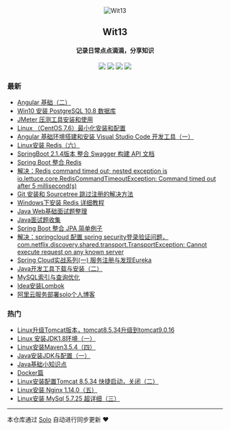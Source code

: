 <p align="center"><img alt="Wit13" src="https://avatars0.githubusercontent.com/u/25473724?s=400&u=126576524419d7855e0c28a809c0d0459a6fb8eb&v=4"></p><h2 align="center">
Wit13
</h2>

<h4 align="center">记录日常点点滴滴，分享知识</h4>
<p align="center"><a title="Wit13" target="_blank" href="https://github.com/Wit13/solo-blog"><img src="https://img.shields.io/github/last-commit/Wit13/solo-blog.svg?style=flat-square&color=FF9900"></a>
<a title="GitHub repo size in bytes" target="_blank" href="https://github.com/Wit13/solo-blog"><img src="https://img.shields.io/github/repo-size/Wit13/solo-blog.svg?style=flat-square"></a>
<a title="Solo Version" target="_blank" href="https://github.com/b3log/solo/releases"><img src="https://img.shields.io/badge/solo-3.6.1-f1e05a.svg?style=flat-square&color=blueviolet"></a>
<a title="Hits" target="_blank" href="https://github.com/b3log/hits"><img src="https://hits.b3log.org/Wit13/solo-blog.svg"></a></p>

### 最新

* [Angular 基础（二）](http://witbolg.com/angular2)
* [Win10 安装 PostgreSQL 10.8 数据库](http://witbolg.com/postgresql1)
* [JMeter 压测工具安装和使用](http://witbolg.com/jmeter_01)
* [Linux （CentOS 7.6）最小化安装和配置](http://witbolg.com/linux_min1)
* [Angular 基础环境搭建和安装 Visual Studio Code 开发工具（一）](http://witbolg.com/angular1)
* [Linux安装 Redis（六）](http://witbolg.com/linux_06)
* [SpringBoot 2.1.4版本 整合 Swagger 构建 API 文档](http://witbolg.com/springboot_swagger_01)
* [Spring Boot 整合 Redis](http://witbolg.com/springboot_redis_01)
* [解决：Redis command timed out; nested exception is io.lettuce.core.RedisCommandTimeoutException: Command timed out after 5 millisecond(s)](http://witbolg.com/redis_error_01)
* [Git 安装和 Sourcetree 跳过注册的解决方法](http://witbolg.com/git1)
* [Windows下安装 Redis 详细教程](http://witbolg.com/window_redis_01)
* [Java Web基础面试题整理](http://witbolg.com/interview_03)
* [Java面试题收集](http://witbolg.com/interview_02)
* [Spring Boot 整合 JPA 简单例子](http://witbolg.com/springboot_data_01)
* [解决：springcloud 配置 spring security登录验证问题，com.netflix.discovery.shared.transport.TransportException: Cannot execute request on any known server ](http://witbolg.com/springcloud_eurekaerror_01)
* [Spring Cloud实战系列(一) 服务注册与发现Eureka](http://witbolg.com/springcloud_eureka_01)
* [Java开发工具下载与安装（二）](http://witbolg.com/javanote_02)
* [MySQL索引与查询优化](http://witbolg.com/mysql_optimize_01)
* [Idea安装Lombok](http://witbolg.com/idea_01)
* [阿里云服务部署solo个人博客](http://witbolg.com/linux_solo_mtn)

### 热门

* [Linux升级Tomcat版本，tomcat8.5.34升级到tomcat9.0.16](http://witbolg.com/linux_other_01)
* [Linux 安装JDK1.8环境（一）](http://witbolg.com/linux_01)
* [Linux安装Maven3.5.4（四）](http://witbolg.com/linux_04)
* [Java安装JDK与配置（一）](http://witbolg.com/javanote_01)
* [Java基础小知识点](http://witbolg.com/interview_01)
* [Docker篇](http://witbolg.com/docker)
* [Linux安装配置Tomcat 8.5.34 快捷启动，关闭（二）](http://witbolg.com/linux_02)
* [Linux安装 Nginx 1.14.0（五）](http://witbolg.com/linux_05)
* [Linux安装 MySql 5.7.25 超详细（三）](http://witbolg.com/linux_03)



---

本仓库通过 [Solo](https://github.com/b3log/solo) 自动进行同步更新 ❤️ 
